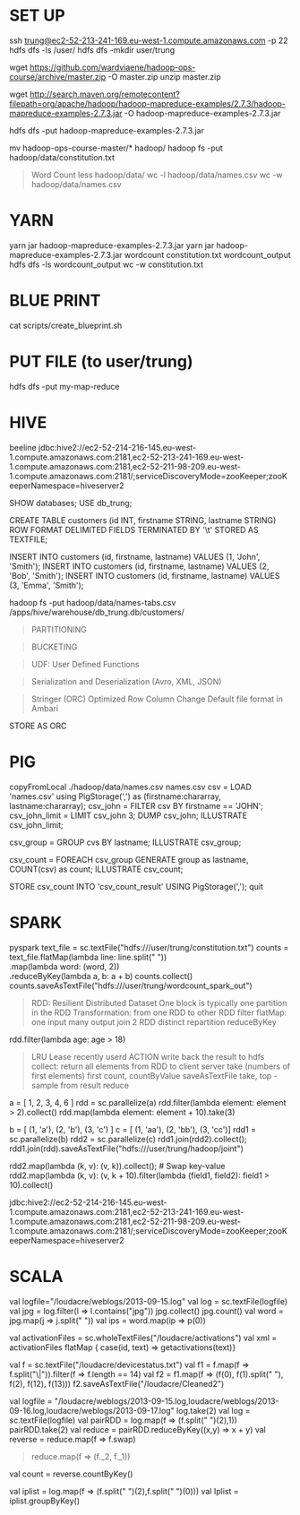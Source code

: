 # SET UP
ssh trung@ec2-52-213-241-169.eu-west-1.compute.amazonaws.com -p 22
hdfs dfs -ls /user/
hdfs dfs -mkdir user/trung

wget https://github.com/wardviaene/hadoop-ops-course/archive/master.zip -O master.zip
unzip master.zip

wget http://search.maven.org/remotecontent?filepath=org/apache/hadoop/hadoop-mapreduce-examples/2.7.3/hadoop-mapreduce-examples-2.7.3.jar -O hadoop-mapreduce-examples-2.7.3.jar

hdfs dfs -put hadoop-mapreduce-examples-2.7.3.jar

mv hadoop-ops-course-master/* hadoop/
hadoop fs -put hadoop/data/constitution.txt

> Word Count
less hadoop/data/
wc -l hadoop/data/names.csv
wc -w hadoop/data/names.csv


# YARN
yarn jar hadoop-mapreduce-examples-2.7.3.jar
yarn jar hadoop-mapreduce-examples-2.7.3.jar wordcount constitution.txt wordcount_output
hdfs dfs -ls wordcount_output
wc -w constitution.txt

# BLUE PRINT
cat scripts/create_blueprint.sh

# PUT FILE (to user/trung)
hdfs dfs -put my-map-reduce

# HIVE
beeline
jdbc:hive2://ec2-52-214-216-145.eu-west-1.compute.amazonaws.com:2181,ec2-52-213-241-169.eu-west-1.compute.amazonaws.com:2181,ec2-52-211-98-209.eu-west-1.compute.amazonaws.com:2181/;serviceDiscoveryMode=zooKeeper;zooKeeperNamespace=hiveserver2

SHOW databases;
USE db_trung;

CREATE TABLE customers (id INT, firstname STRING, lastname STRING)
ROW FORMAT DELIMITED
FIELDS TERMINATED BY '\t'
STORED AS TEXTFILE;

INSERT INTO customers (id, firstname, lastname) VALUES (1, 'John', 'Smith');
INSERT INTO customers (id, firstname, lastname) VALUES (2, 'Bob', 'Smith');
INSERT INTO customers (id, firstname, lastname) VALUES (3, 'Emma', 'Smith');

hadoop fs -put hadoop/data/names-tabs.csv /apps/hive/warehouse/db_trung.db/customers/

> PARTITIONING

> BUCKETING

> UDF: User Defined Functions

> Serialization and Deserialization (Avro, XML, JSON)

> Stringer (ORC) Optimized Row Column
> Change Default file format in Ambari

STORE AS ORC


# PIG
copyFromLocal ./hadoop/data/names.csv names.csv
csv = LOAD 'names.csv' using PigStorage(',') as (firstname:chararray, lastname:chararray);
csv_john = FILTER csv BY firstname == 'JOHN';
csv_john_limit = LIMIT csv_john 3;
DUMP csv_john;
ILLUSTRATE csv_john_limit;

csv_group = GROUP cvs BY lastname;
ILLUSTRATE csv_group;

csv_count = FOREACH csv_group GENERATE group as lastname, COUNT(csv) as count;
ILLUSTRATE csv_count;

STORE csv_count INTO 'csv_count_result' USING PigStorage(',');
quit

# SPARK
pyspark
text_file = sc.textFile("hdfs:///user/trung/constitution.txt")
counts = text_file.flatMap(lambda line: line.split(" ")) \
    .map(lambda word: (word, 2)) \
    .reduceByKey(lambda a, b: a + b)
counts.collect()
counts.saveAsTextFile("hdfs:///user/trung/wordcount_spark_out")

> RDD: Resilient Distributed Dataset
> One block is typically one partition in the RDD
> Transformation: from one RDD to other RDD
> filter
> flatMap: one input many output
> join 2 RDD
> distinct
> repartition
> reduceByKey

rdd.filter(lambda age: age > 18)

> LRU Lease recently userd
> ACTION write back the result to hdfs
> collect: return all elements from RDD to client server
> take (numbers of first elements)
> first
> count, countByValue
> saveAsTextFile
> take, top - sample from result
> reduce

a = [ 1, 2, 3, 4, 6 ]
rdd = sc.parallelize(a)
rdd.filter(lambda element: element > 2).collect()
rdd.map(lambda element: element + 10).take(3)

b = [ (1, 'a'), (2, 'b'), (3, 'c') ]
c = [ (1, 'aa'), (2, 'bb'), (3, 'cc')]
rdd1 = sc.parallelize(b)
rdd2 = sc.parallelize(c)
rdd1.join(rdd2).collect();
rdd1.join(rdd).saveAsTextFile("hdfs:///user/trung/hadoop/joint")

rdd2.map(lambda (k, v): (v, k)).collect(); # Swap key-value
rdd2.map(lambda (k, v): (v, k + 10).filter(lambda (field1, field2): field1 > 10).collect()

jdbc:hive2://ec2-52-214-216-145.eu-west-1.compute.amazonaws.com:2181,ec2-52-213-241-169.eu-west-1.compute.amazonaws.com:2181,ec2-52-211-98-209.eu-west-1.compute.amazonaws.com:2181/;serviceDiscoveryMode=zooKeeper;zooKeeperNamespace=hiveserver2

# SCALA
val logfile="/loudacre/weblogs/2013-09-15.log"
val log = sc.textFile(logfile)
val jpg = log.filter(l => l.contains("jpg"))
jpg.collect()
jpg.count()
val word = jpg.map(j => j.split(" "))
val ips = word.map(ip => p(0))

val activationFiles = sc.wholeTextFiles("/loudacre/activations")
val xml = activationFiles flatMap { case(id, text) => getactivations(text)}

val f = sc.textFile("/loudacre/devicestatus.txt")
val f1 = f.map(f => f.split("\\|")).filter(f => f.length == 14)
val f2 = f1.map(f => (f(0), f(1).split(" "), f(2), f(12), f(13)))
f2.saveAsTextFile("/loudacre/Cleaned2")

val logfile = "/loudacre/weblogs/2013-09-15.log,loudacre/weblogs/2013-09-16.log,loudacre/weblogs/2013-09-17.log"
log.take(2)
val log = sc.textFile(logfile)
val pairRDD = log.map(f => (f.split(" ")(2),1))
pairRDD.take(2)
val reduce = pairRDD.reduceByKey((x,y) => x + y)
val reverse = reduce.map(f => f.swap)
> reduce.map(f => (f.\_2, f.\_1))

val count = reverse.countByKey()

val iplist = log.map(f => (f.split(" ")(2),f.split(" ")(0)))
val Iplist = iplist.groupByKey()
